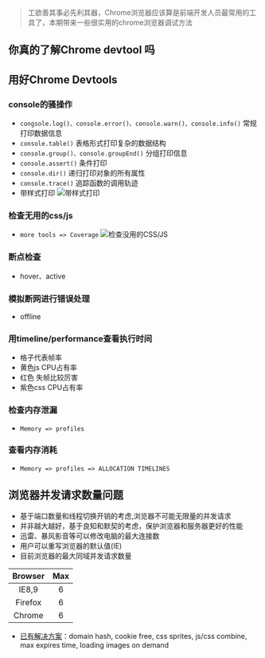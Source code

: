 > 工欲善其事必先利其器，Chrome浏览器应该算是前端开发人员最常用的工具了，本期带来一些很实用的chrome浏览器调试方法

## 你真的了解Chrome devtool 吗

## 用好Chrome Devtools
### console的骚操作
* `congsole.log()、console.error()、console.warn()、console.info()` 常规打印数据信息
* `console.table()` 表格形式打印复杂的数据结构
* `console.group()、console.groupEnd()` 分组打印信息
* `console.assert()` 条件打印
* `console.dir()` 递归打印对象的所有属性
* `console.trace()` 追踪函数的调用轨迹
* 带样式打印
![带样式打印](../images/console.jpg)

### 检查无用的css/js
* `more tools => Coverage`
![检查没用的CSS/JS](../images/coverage.jpg)

### 断点检查
* hover、active

### 模拟断网进行错误处理
* offline

### 用timeline/performance查看执行时间
* 格子代表帧率
* 黄色js CPU占有率
* 红色 失帧比较厉害
* 紫色css CPU占有率

### 检查内存泄漏
* `Memory => profiles`

### 查看内存消耗
* `Memory => profiles => ALLOCATION TIMELINES`

## 浏览器并发请求数量问题
* 基于端口数量和线程切换开销的考虑,浏览器不可能无限量的并发请求
* 并非越大越好，基于良知和默契的考虑，保护浏览器和服务器更好的性能
* 迅雷、暴风影音等可以修改电脑的最大连接数
* 用户可以重写浏览器的默认值(IE)
* 目前浏览器的最大同域并发请求数量
	
Browser|Max
:--:|:--:
IE8,9| 6
Firefox|6
Chrome|6

* [已有解决方案](https://www.zhihu.com/question/20474326/answer/15696641)：domain hash, cookie free, css sprites, js/css combine, max expires time, loading images on demand